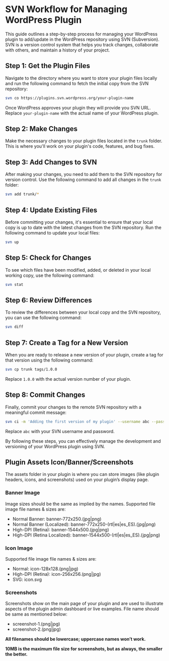 
# SVN Workflow for Managing WordPress Plugin

This guide outlines a step-by-step process for managing your WordPress plugin to add/update in the WordPress repository using SVN (Subversion). SVN is a version control system that helps you track changes, collaborate with others, and maintain a history of your project.

## Step 1: Get the Plugin Files

Navigate to the directory where you want to store your plugin files locally and run the following command to fetch the initial copy from the SVN repository:

```bash
svn co https://plugins.svn.wordpress.org/your-plugin-name
```

Once WordPress approves your plugin they will provide you SVN URL. Replace `your-plugin-name` with the actual name of your WordPress plugin.

## Step 2: Make Changes

Make the necessary changes to your plugin files located in the `trunk` folder. This is where you'll work on your plugin's code, features, and bug fixes.

## Step 3: Add Changes to SVN

After making your changes, you need to add them to the SVN repository for version control. Use the following command to add all changes in the `trunk` folder:

```bash
svn add trunk/*
```

## Step 4: Update Existing Files

Before committing your changes, it's essential to ensure that your local copy is up to date with the latest changes from the SVN repository. Run the following command to update your local files:

```bash
svn up
```

## Step 5: Check for Changes

To see which files have been modified, added, or deleted in your local working copy, use the following command:

```bash
svn stat
```

## Step 6: Review Differences

To review the differences between your local copy and the SVN repository, you can use the following command:

```bash
svn diff
```

## Step 7: Create a Tag for a New Version

When you are ready to release a new version of your plugin, create a tag for that version using the following command:

```bash
svn cp trunk tags/1.0.0
```

Replace `1.0.0` with the actual version number of your plugin.

## Step 8: Commit Changes

Finally, commit your changes to the remote SVN repository with a meaningful commit message:

```bash
svn ci -m 'Adding the first version of my plugin' --username abc --password abc
```

Replace `abc` with your SVN username and password.

By following these steps, you can effectively manage the development and versioning of your WordPress plugin using SVN.

## Plugin Assets Icon/Banner/Screenshots

The assets folder in your plugin is where you can store images (like plugin headers, icons, and screenshots) used on your plugin’s display page.

### Banner Image

Image sizes should be the same as implied by the names. Supported file image file names & sizes are:

- Normal Banner: banner-772x250.(jpg|png)
- Normal Banner (Localized): banner-772x250-(rtl|es|es_ES).(jpg|png)
- High-DPI (Retina): banner-1544x500.(jpg|png)
- High-DPI (Retina Localized): banner-1544x500-(rtl|es|es_ES).(jpg|png)

### Icon Image

Supported file image file names & sizes are:

- Normal: icon-128x128.(png|jpg)
- High-DPI (Retina): icon-256x256.(png|jpg)
- SVG: icon.svg

### Screenshots

Screenshots show on the main page of your plugin and are used to illustrate aspects of the plugin admin dashboard or live examples. File name should be same as mentioned below:

- screenshot-1.(png|jpg)
- screenshot-2.(png|jpg)

**All filenames should be lowercase; uppercase names won’t work.**

**10MB is the maximum file size for screenshots, but as always, the smaller the better.**
